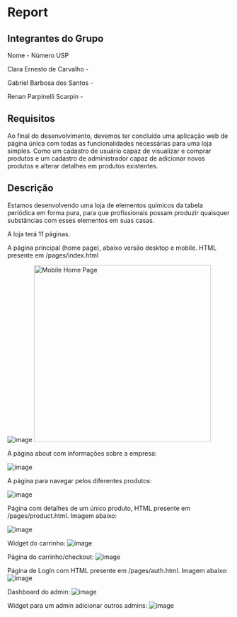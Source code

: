 # Report

## Integrantes do Grupo

Nome - Número USP

Clara Ernesto de Carvalho -

Gabriel Barbosa dos Santos -

Renan Parpinelli Scarpin - 

## Requisitos

Ao final do desenvolvimento, devemos ter concluído uma aplicação web de página única com todas as funcionalidades necessárias para uma loja simples. Como um cadastro de usuário capaz de visualizar e comprar produtos e um cadastro de administrador capaz de adicionar novos produtos e alterar detalhes em produtos existentes.

## Descrição
Estamos desenvolvendo uma loja de elementos químicos da tabela periódica em forma pura, para que profissionais possam produzir quaisquer substâncias com esses elementos em suas casas.

A loja terá 11 páginas.

A página principal (home page), abaixo versão desktop e mobile. HTML presente em /pages/index.html

![image](https://github.com/user-attachments/assets/39c7e7c0-0012-4175-8926-780422fd5297)
<img src="https://github.com/user-attachments/assets/f68fb2b1-08a5-493b-8675-5adca288cadb" alt="Mobile Home Page" style="height:400px;">

A página about com informações sobre a empresa:

![image](https://github.com/user-attachments/assets/02fb52fb-8955-469d-8fcf-36c69763811d)

A página para navegar pelos diferentes produtos:

![image](https://github.com/user-attachments/assets/650202da-fdfb-4793-9f91-ab2ff082f4d6)

Página com detalhes de um único produto, HTML presente em /pages/product.html. Imagem abaixo:

![image](https://github.com/user-attachments/assets/e6cf857f-bf52-4d53-af44-c96c2dfe3ccd)

Widget do carrinho:
![image](https://github.com/user-attachments/assets/7bff2571-deca-456d-9b2b-8b1170deb6dd)

Página do carrinho/checkout:
![image](https://github.com/user-attachments/assets/3ce4208f-577b-4cad-964c-0575eeca92f2)

Página de LogIn com HTML presente em /pages/auth.html. Imagem abaixo:
![image](https://github.com/user-attachments/assets/34b80d05-c4f2-47b2-bc47-9629fc21e623)

Dashboard do admin:
![image](https://github.com/user-attachments/assets/612902bc-84b1-4d8f-b7a1-978016e42999)

Widget para um admin adicionar outros admins:
![image](https://github.com/user-attachments/assets/c69b7599-cf24-4665-9993-759c28e6f04b)

